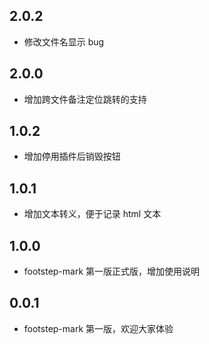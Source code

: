 ## 2.0.2

- 修改文件名显示 bug

## 2.0.0

- 增加跨文件备注定位跳转的支持

## 1.0.2

- 增加停用插件后销毁按钮

## 1.0.1

- 增加文本转义，便于记录 html 文本

## 1.0.0

- footstep-mark 第一版正式版，增加使用说明

## 0.0.1

- footstep-mark 第一版，欢迎大家体验
